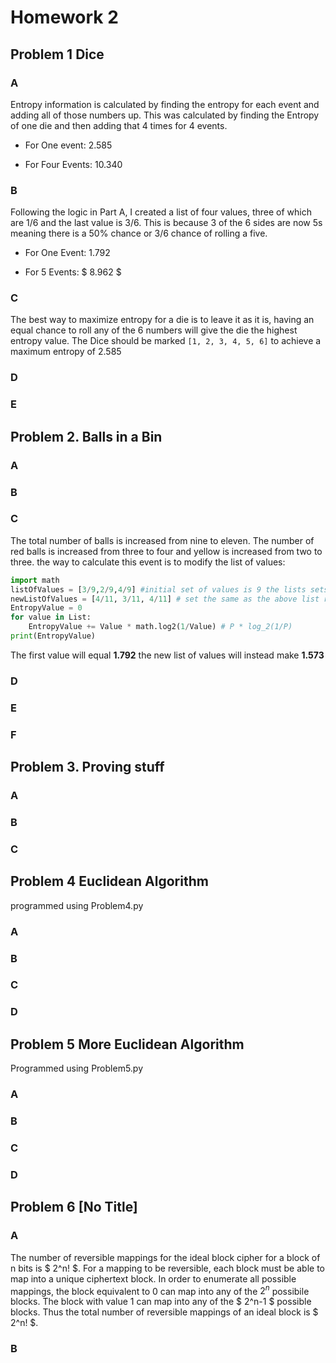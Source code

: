 # Homework 2
## Problem 1 Dice

### A

Entropy information is calculated by finding the entropy for each event and adding all of those numbers up. This was calculated by finding the Entropy of one die and then adding that 4 times for 4 events. 

- For One event: $2.585$

- For Four Events: $10.340$

### B

Following the logic in Part A, I created a list of four values, three of which are $1/6$ and the last value is $3/6$. This is because 3 of the 6 sides are now 5s meaning there is a 50% chance or $3/6$ chance of rolling a five. 

- For One Event: $1.792$

- For 5 Events: $ 8.962 $

### C

The best way to maximize entropy for a die is to leave it as it is, having an equal chance to roll any of the 6 numbers will give the die the highest entropy value. 
The Dice should be marked `[1, 2, 3, 4, 5, 6]` to achieve a maximum entropy of $2.585$

### D


### E

## Problem 2. Balls in a Bin

### A

### B

### C

The total number of balls is increased from nine to eleven. The number of red balls is increased from three to four and yellow is increased from two to three. the way to calculate this event is to modify the list of values:
```py
import math
listOfValues = [3/9,2/9,4/9] #initial set of values is 9 the lists sets red, yellow and green respectively.
newListOfValues = [4/11, 3/11, 4/11] # set the same as the above list respectively.\
EntropyValue = 0
for value in List:
    EntropyValue += Value * math.log2(1/Value) # P * log_2(1/P)
print(EntropyValue)
```
The first value will equal **1.792** the new list of values will instead make **1.573**

### D

### E

### F

## Problem 3. Proving stuff

### A

### B

### C

## Problem 4 Euclidean Algorithm

programmed using Problem4.py

### A

### B

### C

### D

## Problem 5 More Euclidean Algorithm

Programmed using Problem5.py

### A

### B

### C

### D

## Problem 6 [No Title]

### A

The number of reversible mappings for the ideal block cipher for a block of n bits is $ 2^n! $. For a mapping to be reversible, each block must be able to map into a unique ciphertext block. In order to enumerate all possible mappings, the block equivalent to 0 can map into any of the $2^n$ possibile blocks. The block with value 1 can map into any of the $ 2^n-1 $ possible blocks. Thus the total number of reversible mappings of an ideal block is $ 2^n! $. 

### B

